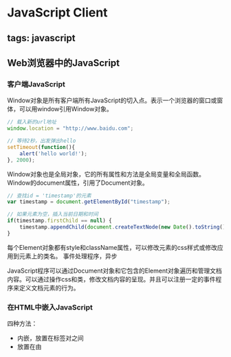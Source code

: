 ﻿# JavaScript Client

tags: javascript
---

## Web浏览器中的JavaScript
### 客户端JavaScript
Window对象是所有客户端所有JavaScript的切入点。表示一个浏览器的窗口或窗体，可以用window引用Window对象。

```javascript
// 载入新的url地址
window.location = "http://www.baidu.com";
```

```javascript
// 等待2秒，出发弹出hello
setTimeout(function(){
    alert('hello world!');
}, 2000);
```

Window对象也是全局对象，它的所有属性和方法是全局变量和全局函数。
Window的document属性，引用了Document对象。

```javascript
// 查找id = 'timestamp'的元素
var timestamp = document.getElementById("timestamp");

// 如果元素为空，插入当前日期和时间
if(timestamp.firstChild == null) {
    timestamp.appendChild(document.createTextNode(new Date().toString()));
}
```
每个Element对象都有style和className属性，可以修改元素的css样式或修改应用到元素上的类名。
事件处理程序，异步

JavaScript程序可以通过Document对象和它包含的Element对象遍历和管理文档内容。可以通过操作css和类，修改文档内容的呈现。并且可以注册一定的事件程序来定义文档元素的行为。

### 在HTML中嵌入JavaScript
四种方法：

* 内嵌，放置在<script>和</script>标签对之间
* 放置在由<script> 标签的src属性指定的外部文件中
* 放置在HTML事件处理程序中，该程序由onclick、onmousemove之类的HTML属性指定
* 放置在url中，使用特殊的“javascript:”协议

## Window对象
### 计时器
setTimeout() 和 setInterval()

* setTimeout() 方法实现一个函数在指定的毫秒数后运行
* setInterval() 方法实现一个函数在指定的毫秒数间隔重复调用

### 浏览器定位和导航
Window对象的location属性引用了Location对象，表示窗口中显示的当前文档的url地址。
```javascript
window.location === document.location; // true
```
Location对象的href属性是一个字符串，表示了url的完整文本。

#### 载入新文档
* assign() 方法可以使浏览器载入并显示指定url中的文档。
* replace() 方法也可以载入新文档，在载入新文档之前将当前文档删除，不可以通过“后退”按钮回退
* reload() 方法让浏览器重新载入当前文档，即刷新

### 浏览历史
Windiw对象的history属性引用的是窗口的History对象，表示浏览器的浏览历史用文档或文档状态的列表的形式。History对象的length属性表示浏览器历史列表中的数量

* back() 方法，表示“后退”
* forward() 方法，表示“前进”
* go() 方法接受一个整数参数，可以向前或向后跳转
* 如果窗口包含子窗口(iframe元素)，子窗口的浏览历史也会按时间顺序穿插在主窗口的历史中，如果后退，则会使子窗口回跳，主窗口不变

### 浏览器和屏幕信息
#### Navigator对象
Window对象的navigator属性引用Navigator对象，包含浏览器厂商和版本信息。

* appName属性 web浏览器的全称
* appVersion 浏览器版本信息
* userAgent Http头部发送的信息 user-agent信息
* platform 操作系统信息字符串
* onLine属性表示浏览器是否链接到网络
* geolocation属性用于确定用户地理位置信息的接口
* javaEnabled 方法 当浏览器可以运行java小程序时返回true
* cookieEnable 方法 如果浏览器可以保存永久的cookie时，返回true

#### Screen对象
Window对象的screen属性引用了Screen对象。提供有关窗口显示的大小和可用的颜色数量的信息

* width和height属性，指定以像素为单位的窗口大小
* availWidth和availHeight指定实际可用的显示大小
* colorDepth指定的是显示的BPP(bits-per-pixel)值，典型的值有16、24、32

### 对话框
Window对象提供了3个方法来向用户显示简单的对话框

* alert() 向用户显示一条消息并等待用户关闭对话框
* confirm() 显示一条消息，要求用户点击“确定”或“取消”按钮，并返回一个布尔值
* prompt() 显示一条消息，等待用户输入字符串，并返回那个字符串。

### 错误处理
Window对象的onerror属性是一个事件处理程序，当未捕获的异常传播到调用栈上时就会调用它，并把错误信息输出到浏览器的JavaScript控制台上。

### 多窗口和窗体
一个Web浏览器窗口可能在桌面上包含多个标签页。每个标签页都是独立“浏览器上下文”(browsing context)，每个上下文都有独立的Window对象，而且相互之间互不干扰

#### 打开和关闭窗口
Window对象的open()方法可以打开一个新的浏览器窗口

* 第一个参数：新窗口要显示的文档的URL，如果忽略，则是空页面
* 第二个参数：新打开窗口的名称。如果已存在，会直接使用已存在的窗口；如果忽略此参数，会使用指定的名字"_blank"打开一个新的、未命名的窗口
* 第三个参数：一个以逗号分隔的列表，包含大小和各种属性，用以表明新窗口是如何打开的，如果忽略，新窗口会用一个默认的大小，带有菜单栏、状态栏、工具栏等
* 第四个参数：只在第二个参数命名的是一个存在的窗口时才有用，是一个布尔值，表明第一个参数指定的url是应用替换掉窗口浏览历史的当前条蜜，还是创建新条目
* 返回值：代表新创建的窗口的Window对象

close() 关闭一个窗口，如果已创建了Window对象的w，可以使用w.close() 关闭。

## 脚本化文档
每个Window对象又个document属性引用Document对象
### 选取文档元素
* 用指定的id属性
* 用指定的name属性
* 用指定的标签名字
* 用指定的css类
* 匹配指定的css选择器

#### 通过id选取元素
任何html元素都可以由一个id属性，在文档中该值必须唯一。
> document.getElementById("id");

```javascript
/**
 * 接收任意多个字符串参数，返回id和元素映射对象
 */
function getElements(/* ids...*/) {
    var elements = {};
    for(var i = 0; i < arguments.length; i++) {
        var id = arguments[i];
        var elt = document.getElementId(id);
        elements[id] = elt;
    }
    return elements;
}
```

#### 通过名字选取元素
> document.getELementsByName("name");

* 定义在HTMLDocument类中，所以只可以用在html中，不能用在xml文档中。
* 返回NodeList对象，类似包含若干Element的只读数组。

#### 通过标签名选取元素
> document.getELementsByTagName("tagname");

返回NodeList对象
参数为“*”选渠道代表文档所有元素的NodeList对象

#### 通过css类选取元素
> document.getElementsByClassName("className")；

#### 通过css选择器选取元素
> document.querySelectorAll();

接受包含一个css选择器的字符串参数，返回表示所有元素的NodeList对象

> document.querySelector()；

只返回第一个匹配的元素，没有匹配返回null

#### document.all[]
表示所有文档中的元素（除了Text节点），已被标准方法取代。废弃不用。

### 文档结构和遍历
#### 座位节点树的文档
Document对象、Element对象、文档中表示文本的Text对象都是Node对象。

* parentNode 属性 该节点的父节点，没有父节点的时候是null
* 吃了点Nodes 只读的类数组对象(NodeList对象)，该节点的子节点
* firstChild、lastChild 该节点的字节点的第一个和最后一个，没有子节点则为null
* nextSibling、previoursSibling 该节点兄弟节点中的前一个和下一个节点
* nodeType 节点的类型，9-Document节点， 1-Element节点， 3-Text节点， 8-Comment节点， 11-DocumentFragment节点
* nodeValue Text节点或Commont节点的文本内容
* nodeName 元素的标签名，大写形式

### 属性
HTML属性由一个标签和一组称为属性的名-值对组成。
#### HTML属性作为Element的属性
表示HTML文档元素的HTMLElement对象定义了读写属性，映射了元素的HTML属性

* HTML属性不区分大小写，但是JavaScript属性名区分大小写，一般采用小写，不只一个单词时，除第一个单词以外的单词首字母大写，如：defaultChecked tabIndex
* 有些HTML属性在JavaScript中是保留字，一般规则是在属性名加前缀“html” 如 for 属性 写成htmlFor属性。class属性则写成className属性

### 创建、插入和删除节点
```javascript
// 从指定的url，异步加载和执行脚本
function loadasync(url) {
    var head = document.getElementsByTagName("head")[0];
    var s = document.createElement("script");
    s.src = url;
    head.appendChild(s);
}
```

#### 创建节点
创建新的Element节点，可以使用Document对象的createElement()方法。给方法传递元素的标签名。
创建文本节点，可以使用document.createTextNode("文本内容");
复制已存在的节点，每个节点都有一个cloneNode()方法返回该节点的全新副本。传递参数true可以递归复制所有后代节点，传递false只执行前复制。

#### 插入节点
* appendChild() 在需要插入Element节点上调用，插入指定的节点使其成为那个节点的最后一个子节点
* insetBefore() 第一个参数是待插入的节点，第二个参数是已存在的节点，新节点插入该节点的前面，在父节点上调用。
* 如果调用appendChild() 或 insertBefore() 将已存在的文档中的一个节点再次插入，那个节点将自动从它当前的位置删除并在新的位置重新插入，即只改变了节点的顺序

#### 删除和替换节点
removeChild() 方法
父节点上调用，将要删除的子节点作为方法的参数
```javascript
// 删除n节点：
n.parentNode.removeChild(n);
```

replaceChild()
删除一个子节点，并用新节点取而代之。父节点上调用。第一个参数是新节点，第二个是需要代替的结果

### 文档和元素的几何形状和滚动
#### 文档坐标和视口坐标
 元素的位置是以像素来度量的，向右代表x坐标增加，向下代表y坐标增加。
 
文档坐标: 文档的左上角位置为坐标原点
视口坐标: 浏览器可视窗口的左上角为坐标原点

* 如果文档比视口要小，还未出现滚动条，则文档的左上角就是视口的左上角，即文档和视口的坐标系统是同一个
* 坐标之间相互转换需加上或减去滚动的偏移量(scroll offset)
* 文档坐标比视口坐标更加基础，并且在用户滚动时不会发生变化

获取浏览器窗口滚动条的位置：
Window对象的pageXOffset和pageYOffset属性，IE可以通过scrollLeft和scrollTop属性来获取
```javascript
// 查询窗口滚动条位置
function getScrollOffsets(w) {
    w = w || window;
    if(w.pageXOffset != null) {
        return {
            x: w.pageXOffset,
            y: w.pageYOffset
        };
    }
    var d = w.document;
    if(document.compatMode == "CSS1Compat") {
        return {
            x: d.documentElement.scrollLeft,
            y: d.documentElement.scrollTop
        };
    }
    
    return {
        x: d.body.scrollLeft,
        y: d.body.scrollTop
    };
}
```
```javascript
// 查询窗口的视口尺寸
function getViewportSize(w) {
    w = w || window;
    if(w.innerWidth != null) {
        return {
            w: w.innerWidth,
            h: w.innerHeight
        };
    }
    var d = w.document;
    if(document.compatMode == 'CSS1Compat') {
        return {
            w: d.documentElement.clientWidth,
            h: d.documentElement.clientHeight
        };
    }
    return {
        w: d.body.clientWidth,
        h: d.body.clientHeight
    };
}
```

#### 查询元素的几何尺寸
> getBoundingClientRect()

* 不需要参数，返回一个有left、right、top、bottom属性的对象，left和top属性表示元素的左上角的x和y的坐标，right和bottom属性表示元素的右下角的x和y坐标
* 返回的是视口坐标中的位置

#### 判断元素在某店
> document.elementFromPoint()

* 参数x和y坐标（视口坐标）
* 返回此位置的元素(最里面和最上面的)

#### 滚动
> window.scrollTo()

接受一个点的x和y坐标(文档坐标)，作为滚动条的偏移量设置。窗口移动到指定的店出现在视口的左上角。滚动到指定位置

> window.scrollBy()

在当前滚动条的偏移量上增加，可用于持续滚动

> scrollIntoView()

html元素对象调用，可使其在屏幕上可见，也可以用getBoundingClientRect()方法获取元素的位置，转换为文档坐标，然后用scrollTo()实现。
与window.location.hash为命名为锚点(<a name=''>元素)的名字后浏览器产生的行为类似

#### 关于元素尺寸、位置和溢出的信息
元素尺寸：任何HTML元素的只读属性offsetWidth和offsetHeight以css像素返回它的屏幕尺寸。返回的尺寸包含元素的边框和内边距，不包含外边距

### HTML表单
|HTML元素|类型属性|事件处理程序|描述和事件|
|--|--|--|--|
|&lt;input type='button'&gt; 或  &lt;button type='button'&gt;|"button"|onclick|按钮|
|&lt;input type='checkbox'&gt;|"checkbox"|onchange|复选按钮|
|&lt;input type='file'&gt;|"file"|onchange|载入Web服务器的文件的文件名或输入域；它的value属性是只读的|
|&lt;input type='hidden'&gt;|"hidden"|none|数据由表单提交，但对用户不可见|
|&lt;option&gt;|none|none|Select对象中的单个选项；时间处理程序在select对象上，而非单独的Option对象上|
|&lt;input type='password'&gt;|"password"|onchange|密码输入框，输入的字符不可见|
|&lt;input type='radio'&gt;|"radio"|onchange|单选按钮，同时只能选定一个|
|&lt;input type='reset'&gt;或  &lt;button type='reset'&gt;|"reset"|onclick|重置表单的按钮|
|&lt;select&gt;|"select-one"|onchange|选项只能单选的列表或下拉菜单|
|&lt;select multiple&gt;|"select-multiple"|onchange|选项可以多选的列表|
|&lt;input type='submit'&gt;或  &lt;button type='submit'&gt;|"submit"|onclick|表单提交按钮|
|&lt;input type='text'&gt;|"text"|onchange|单行文本输入域；type属性缺少或无法识别时默认的&lt;input&gt;元素|
|&lt;textarea&gt;|"textarea"|onchange|多行文本输入域|

* JavaScript的From对象支持两个方法：submit()和reset()用来提交和重置

#### Document的属性
* cookie 允许JavaScript程序读写HTTP cookie的特殊属性
* domain 该属性允许当Web页面之间交互时，相同域名下互相信任的Web服务器之间写作放宽同源策略安全限制
* lastModified 包含文档修改时间的字符串
* location 与Window对象的location属性引用同一个Location对象
* referrer 如果有表示浏览器导航到当前链接的上一个文档
* title 文档的<title>和</title>标签之间的内容
* URL 文档的url 只读字符串。

#### document.write() 方法
讲字符串参数链接起来，然后将结果字符串插入到文档中调用它的脚本的位置，当脚本执行介绍，浏览器解析生成的输出并显示它。

## 脚本化CSS
### CSS概览
* 属性名 冒号 值
* 内联样式关联css 在HTML元素中设置style属性值
* 在style标签中写css样式
* head中使用link标签引入外部css文件 <link rel='stylesheet' href='' type='text/css'>

#### 复合属性
例子：
font-family font-size font-weight
#### 非标准属性
|浏览器|前缀|
|--|--|
|Firefox|-moz-|
|Chrome|-webkit-|
|IE|-ms-|

### 重要的CSS属性
|属性|描述|
|--|--|
|position|指定元素的定位类型|
|top、left|指定元素上、左边缘的位置|
|bottom、right|指定元素下、右边缘的位置|
|width、height|指定元素的尺寸|
|z-index|指定元素相对于其他层叠元素的“堆叠次序”，定义了元素定位的第三个维度|
|display|指定元素是否以及如何显示|
|visibility|指定元素是否可见|
|clip|定义元素的裁剪区域，只显示元素在区域内的部分|
|overflow|指定元素比分配的空间要大时的处理方式|
|margin、border、padding|指定元素的空白和边框|
|background|指定元素的背景颜色或图片|
|opacity|指定元素的不透明度，CSS3属性|

#### 用CSS定位元素
CSS的position属性指定了应用到元素上的定位类型

* static 默认属性。指定元素按照常规的文档内容流进行定位，不能使用top、left和类似其他属性定位
* absolute 指定元素是相对于它包含的元素进行定位，不是文档流的步伐，要不是相对于最近定位的祖先元素，要么是相对于文档本身
* fixed 指定元素相对于浏览器窗口进行定位。
* relative 按照常规文档流进行布局，定位相对于文档流中的位置调整。

一旦设置了position属性为除了static以外的值。就可以通过left、top、right、bottom属性指定元素位置。
如果元素使用绝对定位，它的top和left属性就相对于其position属性设置为除static值以外的祖先元素。如果没有定位过的祖先，则按照文档坐标进行度量，即相对于文档左上角的偏移量。

单位： 像素(px)、英寸(in)、厘米(cm)、点(pt)、字体行高(em)

**z-index**
* 定义了第三个维度，允许指定元素堆叠次序，按照从低到高的顺序回执。
* 非定位元素，z-index无效，默认z-index值为0

**CSS 文本阴影**
text-shadow属性在文本下产生阴影效果

#### 边框、外边距和内边距
元素的边框是一个围绕元素回执的矩形。
```css
border: solid black 1px; /* 1像素的黑色实线边框 */
border: 3px dotted red; /* 3像素的红色点线边框 */
```
可以单独的css属性指定边框的宽度、样式和颜色，也可以指定元素每条边的边框。

margin 指定边框外面 边框和相邻元素之间的空间
padding 指定边框内，边框和元素内容之间的空间

#### CSS盒模型和定位细节
* width和height只指定了元素内容区域的尺寸，不包含内边距、边框、外边距
* left和top指定了容器边框内层到定位元素外侧的距离

**边框盒模型和box-sizing属性**
标志css盒模型规定width和height样式属性给定内容区域的尺寸，并不包含内边距和边框，称为“内容盒模型”

box-sizing 属性默认值content-box 指标志盒模型,如果指定为box-sizing: border-box，那width和height属性讲包含边框盒内边距

#### 元素显示和可见性
两个css属性影响了元素的可见性：visibility、display

visibility
值为hidden时，元素不显示
值为visible时，元素显示

display 指定元素是否块状元素、内联元素、列表项等
none时，元素不显示

* visibility属性为hidden时元素不可见，但是文档布局中仍保留了它的空间
* display属性设置成none，在文档布局中不再分配空间。
* visibility和display对绝对和固定定位的元素是等价的，因为这些元素不是文档布局的一部分。
* 隐藏和显示定位元素时一般首选visibility属性

#### 颜色、透明度、半透明度
color属性指定文档元素包含的文本的颜色
background-color属性指定任何元素的背景颜色
background-image属性指定使用的图像
opacity属性设置透明度

* 如果没有为元素指定背景颜色或图像，它的背景通常透明。
* opacity的属性值是0-1之间的数字，1代表100%不透明（默认值），0代表100%透明

#### 部分可见：overflow和clip
overflow属性指定内容超出元素的大小时，如何显示

* visible 默认值，如果需要，内容可以溢出并绘制在元素边框的外面
* hidden 裁剪调和隐藏溢出的内容
* scroll 元素一直显示水平和垂直的滚动条，如果内容超出元素尺寸，允许用户通过滚动来查看额外的内容
* auto 滚动条只在内容超出元素尺寸时显示，而非一直显示

clip属性指定了该显示元素的哪部分，不管是否溢出。
> rect(top right bottom left)

### 脚本化内联样式
脚本化css最直接的方式是更改单独的元素的style属性
```javascript
e.style.fontSize = '24pt';
e.style.fontWeight = "bold";
e.style.color = "blur";
```

**CSS动画**
使用setTimeout()或setInterval()重复调用函数来修改元素的内联样式实线css动画。

### 查询计算出的样式
> getComputedStyle()

* 第一个参数是需要计算样式的元素
* 第二个参数通常是null或空字符串，也可以是css伪对象的字符串
* 返回值是CSSStyleDeclaration对象，代表了应用在指定的元素上的所有样式
* 计算样式的属性是只读的
* 计算样式的值是绝对值
* 不计算复合属性
* 计算样式的cssText属性未定义

### 脚本化CSS类
通过脚本修改HTML的css属性值，HTML元素可以有多个css类名，class属性保存了一个用空格隔开的类名列表。
HTML5为每个元素定义了classList属性，属性值是DOMTOkenList对象：一个只读的类数组对象，方法有：add() remove() 添加和清除一个类名。toggle()如果不存在类名就添加一个，否则删除。contains()方法检测class属性中是否包含一个指定的类名。
```javascript
function classList(e) {
    if(e.classList) {
        return e.classList;
    }
    return new CSSClassList(e);
}

function CSSClassList(e) {
    this.e = e;
}

CSSClassList.prototype.contains = function(c) {
    if(c.length === 0 || c.indexOf(" ") != -1) {
        throw new Error("Invalid class name: '" + c + "'");
    }
    var classes = this.e.className;
    if(!classes) {
        return false;
    }
    if(classes === c) {
        return true;
    }
    return classes.search("\\b" + c + "\\b") != -1;
};

CSSClassList.prototype.add = function(c) {
    if(this.contains(c)) return;
    var classes = this.e.className;
    if(classes && classes[classes.length - 1] != ' ') {
        c = " " + c;
    }
    this.e.className += c;
};

CSSClassList.prototype.remove = function(c){
    if(c.length === 0 || c.indexOf(" ") != -1){
        throw new Error("Invalid class name: '" + c + "'");
    }
    var pattern = new RegExp("\\b" + c + "\\b\\s*", "g");
    this.e.className = this.e.className.replace(pattern, "");
};

CSSClassList.prototype.toggle = function(c){
    if(this.contains(c)) {
        this.remove(c);
        return false;
    } else {
        this.add(c);
        return true;
    }
};

CSSClassList.prototype.toString = function() {
    return this.e.className;
};

CSSClassList.prototype.toArray = function(){
    return this.e.className.match(/\b\w+\b/g) || [];
};
```

### 脚本化样式表
脚本化样式表，不经常用。
元素对象&lt;style&gt;和&lt;link&gt;元素，如果有id属性，可以用getElementById("") 获取

> document.styleSheets

获取只读的类数组对象，包含了页面的CSSStyleSheet对象，
#### 开启和关闭样式表
CSSStyleSheet对象的disabled属性，设置属性值为true，浏览器就忽略此样式表
```javascript
function disableStylesheet(ss) {
    if(typeof ss === 'number') {
        document.styleSheets[ss].disabled = true;
    } else {
        var sheets = document.querySelectorAll(ss);
        for(var i = 0; i < sheets.length; i++) {
            sheets[i].disabled = true;
        }
    }
}
```

#### 查询、插入与删除样式表规则
document.styleSheets[]数组的元素是CSSStyleSheet对象，CSSStyleSheet对象有一个cssRules[]数组，它包含样式表的所有规则：

> var firstRule = document.styleSheets[0].cssRules[0];

* IE使用不同的属性名rules代替cssRules
* cssRules[]或rules[]数组的元素为CSSRule对象
* cssRules的selectText属性是规则的css选择器
* 使用CSSStyleDeclaration对象的cssText属性来活的规则的文本表示形式

* insertRule() 添加规则
* deleteRule() 删除规则

> document.styleSheets[0].insertRule("H1 {text-weight: bold;}", 0);

#### 创建新样式表
可以使用标注呢dom技术：创建新的style元素，将其插入文档头部，然后用innerHTML属性来设置样式表内容。
在IE8以及更早版本中可以通过document.createStyleSheet()来创建CSSStyleSheet对象
```javascript
function addStyle(styles) {
    var styleElt, styleSheet;
    if(document.createStyleSheet) {
        styleSheet = document.createStyleSheet();
    } else {
        var haed = document.getElementsByTagName("head")[0];
        styleElt = document.createElement("style");
        head.appendChild(styleElt);
        styleSheet = document.styleSheets[document.styleSheets.length - 1]
    }
    
    if(typeof styles === 'string') {
        if(styleElt) {
            styleElt.innerHTML = styles;
        } else {
            styleSheet.cssText = styles;
        }
    } else {
        var i = 0;
        for(selector in styles) {
            if(styleSheet.insertRule) {
                var rule = selector + " {" + styles[selector] + "}";
                styleSheet.insertRule(rule, i++);
            } else {
                styleSheet.addRule(selector, styles[selector], i++);
            }
        }
    }
    
}
```

## 事件处理
事件就是web浏览器通知应用程序发生了什么事，事件不是JavaScript对象。
* 事件类型：(event type) 是一个用来说明发生了什么类型事件的字符串。有时会称为事件名字 event name
* 事件目标：(event target) 是发生的事件或与之相关的对象。讲事件时，必须指名事件的类型和目标
* 事件处理程序 (event handler) 或 事件监听程序 (event listener) 是处理或响应事件的函数。当特定目标上发生特定类型的事件时，浏览器会调用对应的处理程序
* 事件对象：(event object) 是与特定事件相关且包含有关该事件详细信息的对象，事件对象作为参数传递给事件处理程序函数
* 事件传播：(event propagation)是浏览器决定哪个对象触发其它事件处理程序的过程。对于某个对象的特定事件，是不能传播的

### 事件类型
#### 传统事件类型
**表单事件**
* 表单事件是所有事件类型中最稳定且得到良好支持的事件
* 当提交和重置表单时，form元素会分别出发submit和reset事件
* 当用户和类按钮表单元素被点击时，会出发click事件
* 当输入文字或选择复选框还改变表单元素的状态时，会出发change事件
* 得到或失去焦点时分别触发focus和blur事件
* focus和blur事件不会冒泡
* 无论用户何时输入文字，除了IE以外的浏览器都会出发input事件，每次文字输入都会触发

**Window事件**
* load事件：当文档和所有外部资源完成加载并显示给用户的时候触发。
* unload事件：当用户离开当前文档转向其它文档时触发，可以保存用户状态，但不能取消用户转向其它地方
* beforeunload事件：与unload事件类似，但提供询问用户是否确定离开当前页面的机会，如果beforeunload程序返回一个字符串，那么在新页面加载之前，字符串会显示在用户界面的对话框中，这样用户就有机会点击取消继续留在当前页面
* img 元素也可以注册load事件和error事件，当图片完成加载或发生阻止加载的错误时就触发。
* window也可以注册focus和blur事件，当浏览器获得和失去焦点时触发
* resize和scroll事件，当用户调整浏览器大小和滚动时触发。

**鼠标事件**
* 当用户在文档上移动或单击鼠标时都会产生鼠标事件。这些事件在鼠标指针所对应的最里面的元素上触发，会冒泡直到文档最顶层
* clientX和clientY属性指定了鼠标在窗口坐标中的位置，button和which属性制定了按下的鼠标键是哪个
* 当键盘辅助间按下时，对应的属性altkey、ctrlKey、metaKey和shiftKey会设置为true
* 对于click时间，detail属性指定了是单击、双击或三击
* 用户每次移动或拖动鼠标时，会触发mousemove时间，此时间非常频繁，所以对应的时间处理程序一定不能触发计算密集型任务
* 用户按下或释放鼠标按键时，会触发mousedown和mouseup时间
* 用户滚动鼠标滚轮时，浏览器触发mousewheel时间（Firefox中是DOMMouseScroll事件），事件对象属性指定滚轮转动的大小和方向

**键盘事件**
* 用户每次按下或释放键盘上的按键时都会产生事件
* 如果没有元素获得焦点，可以直接在文档上出发事件
* 键盘事件的事件对象有keyCode字段，指定按下或释放的键是哪个，另外还有键盘辅助键状态
* keydown和keyup是低级键盘事件，无论何时按下或释放按键，都会触发。
* 当keydown事件产生可打印字符时，在keydown和keyup之间会触发另外的keypress事件
* 当按下键重复产生字符时，keyup事件之前可能产生很多keypress事件

#### DOM事件
DOM事件规范标准化了不冒泡的focusin和focusout事件取代冒泡的focus和blur事件，标准化了冒泡的mouseenter和mouseleave事件取代不冒泡的mouseover和mouseout事件

#### HTML5事件
audio和video元素的事件列表：
||||||
|:--:|:--:|:--:|:--:|
|cnplay|loadeddata|playing|stalled|
|canplaythrough|loadedmetadata|progress|suspend|
|durationchange|loadstart|ratechange|timeupdate|
|emptied|pause|seeked|volumechange|
|ended|play|seeking|waiting|

HTML5的拖放API允许JavaScript应用参与基于操作系统的拖放操作，事件类型：
dragstart   drag    dragend     dragenter   dragover    dragleave   drop

HMLT5 离线缓存：
cached  checking    downloading error   noupdate    obsolete    progress    updateready

### 注册事件处理程序
1. 给事件目标对象或文档元素设置属性
2. 将事件处理程序传递给对象或元素

> addEventListener()    标准方法
> attachEvent()     IE9之前的IE版本

#### 设置JavaScript对象属性为事件处理程序
事件处理程序属性的名字由"on"后面跟着事件名组成：onclick、onchange、onload、onmouseover

事件处理程序属性的缺点：每个事件目标对应每种事件类型将最多只有一个处理程序

#### 设置HTML标签属性为事件处理程序
用于设置文档元素事件处理程序属性（property）也可以换成对应HTML标签的属性（attribute），属性值应该是JavaScript代码字符串。
```html
<button onclick="alert('Thank you');">点击这里</button>
```

一些事件类型要直接在浏览器上触发，在JavaScript中，这些事件处理程序在Window对象上注册，在HTML中 放在&lt;body&gt;标签上
|||||
|:--:|:--:|:--:|:--:|
|onafterprint|onfocus|ononline|onresize|
|onbeforeprint|onhashchange|onpagehide|onstorage|
|onbeforeunload|onload|onpageshow|onundo|
|onblur|onmessage|onpopstate|onunload|
|onerror|onoffline|onredo||

#### addEventListener()
Window对象、Document对象和所有文档元素都定义了addEventListener()的方法
* 第一个参数：要注册处理程序的事件类型，字符串，不包括前缀on
* 第二个参数：指定类型的事件发生时应调用的函数
* 第三个参数：布尔值，通常传递false，如果传递了true，那么函数将注册为捕获事件处理程序
* 可以通过多次调用addEventListener()为同一个对象注册同一事件类型的多个处理程序函数，当触发时，按照注册顺序调用

> removeEventListener()

与addEventListener()相对，从对象中删除事件处理程序
* 第一个参数： 事件类型，字符串
* 第二个参数： 事件处理程序函数
* 第三个参数： 布尔值

#### attachEvent()
IE9之前的IE不支持addEventListener()和removeEventListener()，IE5及以后版本定义了类似的方法：attachEvent()和detachEvent()

attachEvent()和detachEvent()方法的工作原理与addEventlistener()和removeEventListener()类似
* IE事件模型不支持事件捕获，所以attachEvent()和detachEvent()要求只有两个参数：事件类型和处理程序函数
* IE方法的第一个参数使用了带"on"前缀的事件处理程序属性名
* attachEvent() 允许相同的事件处理程序函数注册多次，触发时，注册函数的调用次数和调用次数一样

### 事件处理程序的调用
#### 事件处理程序的参数
通常调用事件处理程序时把事件对象作为一个参数，获取有关事件的详细信息
```javascript
function handler(event) {
    event = event || window.event;
}
```

#### 事件处理程序的运行环境
在实践处理程序内，this关键字指的是事件目标
对于attachEvent()注册的处理程序，它的this值是全局对象（Window）
```javascript
// 注意使用此方式注册的事件处理程序不能删除
function addEvent(target, type, handler) {
    if(target.addEventListener) {
        target.addEventListener(type, handler, false);
    } else {
        target.attachEvent("on" + type, function(event){
            return handler.call(target, event);
        });
    }
}
```

#### 事件处理程序的返回值
通常情况，返回值false就是告诉浏览器不要执行这个事件相关的默认操作
栗子：表单提交按钮的onclick事件处理程序能返回false组织浏览器提交表单

#### 调用顺序
* 通过设置对象属性或HTML属性注册的处理程序一直优先调用
* 通过addEventListener()注册的处理程序安装它们的注册顺序调用
* 通过attachEvent()注册的处理程序可能按照任何顺序调用，所以代码不应该依赖于调用顺序

#### 事件传播
在调用在目标元素上注册的事件处理函数后，大部分事件会“冒泡”到DOM树根，调用目标的父元素的事件处理程序，然后调用在目标的祖父元素上注册的事件处理程序，一直到Document对象，最后到达Window对象

文档元素上的load事件会冒泡，会在Document对象上停止冒泡，不会传播到Window对象，只有当整个文档都加载完毕时才会触发Window对象的load事件

#### 事件取消
在支持addEventListener()的浏览器中，也能通过调用事件对象的preventDefault()方法取消事件的默认操作，在IE9之间，可以通过设置事件对象的returnValue属性为false来达到同样的效果
```javascript
function cancelHandler(event) {
    var event = event || window.event;
    
    if(event.preventDefault) {
        event.preventDefault();
    }
    if(event.returnValue) {
        event.returnValue = false;
    }
    return false;
}
```

### 文档加载事件
